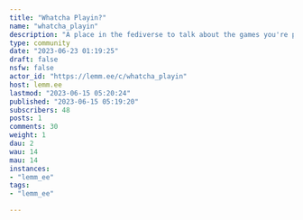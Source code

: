 ```yaml
---
title: "Whatcha Playin?" 
name: "whatcha_playin"
description: "A place in the fediverse to talk about the games you're playing and share your thoughts on them."
type: community
date: "2023-06-23 01:19:25"
draft: false
nsfw: false
actor_id: "https://lemm.ee/c/whatcha_playin"
host: lemm.ee
lastmod: "2023-06-15 05:20:24"
published: "2023-06-15 05:19:20"
subscribers: 48
posts: 1
comments: 30
weight: 1
dau: 2
wau: 14
mau: 14
instances:
- "lemm_ee"
tags: 
- "lemm_ee"

---
```

